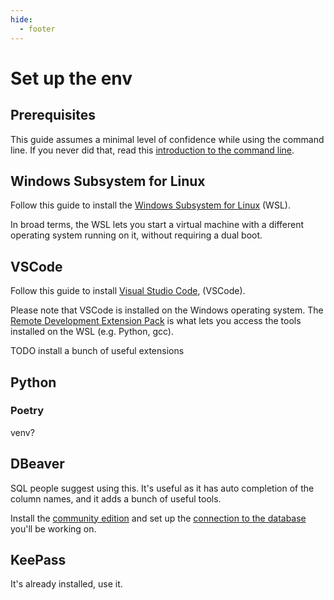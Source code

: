 ```yaml
---
hide:
  - footer
---
```


# Set up the env

## Prerequisites

This guide assumes a minimal level of confidence while using the command line.
If you never did that, read this
[introduction to the command line](../../general/unix).

## Windows Subsystem for Linux

Follow this guide to install the
[Windows Subsystem for Linux](https://learn.microsoft.com/en-us/windows/wsl/install)
(WSL).

In broad terms, the WSL lets you start a virtual machine with a different operating system running on it, without requiring a dual boot.

## VSCode

Follow this guide to install
[Visual Studio Code](https://learn.microsoft.com/en-us/windows/wsl/tutorials/wsl-vscode),
(VSCode).

Please note that VSCode is installed on the Windows operating system.
The
[Remote Development Extension Pack](https://marketplace.visualstudio.com/items?itemName=ms-vscode-remote.vscode-remote-extensionpack)
is what lets you access the tools installed on the WSL (e.g. Python, gcc).

TODO install a bunch of useful extensions

## Python

### Poetry

venv?

## DBeaver

SQL people suggest using this.
It's useful as it has auto completion of the column names,
and it adds a bunch of useful tools.

Install the
[community edition](https://dbeaver.io/download/)
and set up the
[connection to the database](https://dbeaver.com/2022/03/03/how-to-create-database-connection-in-dbeaver/)
you'll be working on.

## KeePass

It's already installed, use it.
